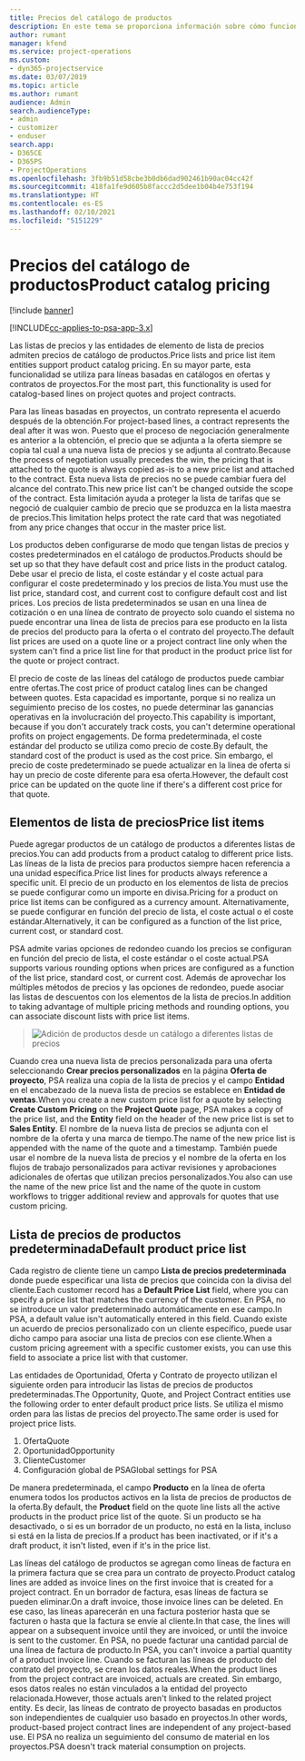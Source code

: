 ```yaml
---
title: Precios del catálogo de productos
description: En este tema se proporciona información sobre cómo funciona el precio del catálogo de productos en Dynamics 365 Project Service Automation (PSA).
author: rumant
manager: kfend
ms.service: project-operations
ms.custom:
- dyn365-projectservice
ms.date: 03/07/2019
ms.topic: article
ms.author: rumant
audience: Admin
search.audienceType:
- admin
- customizer
- enduser
search.app:
- D365CE
- D365PS
- ProjectOperations
ms.openlocfilehash: 3fb9b51d58cbe3b0db6dad902461b90ac04cc42f
ms.sourcegitcommit: 418fa1fe9d605b8faccc2d5dee1b04b4e753f194
ms.translationtype: HT
ms.contentlocale: es-ES
ms.lasthandoff: 02/10/2021
ms.locfileid: "5151229"
---
```

# <a name="product-catalog-pricing"></a><span data-ttu-id="664d5-103">Precios del catálogo de productos</span><span class="sxs-lookup"><span data-stu-id="664d5-103">Product catalog pricing</span></span> 

[!include [banner](../includes/psa-now-project-operations.md)]

[!INCLUDE[cc-applies-to-psa-app-3.x](../includes/cc-applies-to-psa-app-3x.md)]


<span data-ttu-id="664d5-104">Las listas de precios y las entidades de elemento de lista de precios admiten precios de catálogo de productos.</span><span class="sxs-lookup"><span data-stu-id="664d5-104">Price lists and price list item entities support product catalog pricing.</span></span> <span data-ttu-id="664d5-105">En su mayor parte, esta funcionalidad se utiliza para líneas basadas en catálogos en ofertas y contratos de proyectos.</span><span class="sxs-lookup"><span data-stu-id="664d5-105">For the most part, this functionality is used for catalog-based lines on project quotes and project contracts.</span></span>

<span data-ttu-id="664d5-106">Para las líneas basadas en proyectos, un contrato representa el acuerdo después de la obtención.</span><span class="sxs-lookup"><span data-stu-id="664d5-106">For project-based lines, a contract represents the deal after it was won.</span></span> <span data-ttu-id="664d5-107">Puesto que el proceso de negociación generalmente es anterior a la obtención, el precio que se adjunta a la oferta siempre se copia tal cual a una nueva lista de precios y se adjunta al contrato.</span><span class="sxs-lookup"><span data-stu-id="664d5-107">Because the process of negotiation usually precedes the win, the pricing that is attached to the quote is always copied as-is to a new price list and attached to the contract.</span></span> <span data-ttu-id="664d5-108">Esta nueva lista de precios no se puede cambiar fuera del alcance del contrato.</span><span class="sxs-lookup"><span data-stu-id="664d5-108">This new price list can't be changed outside the scope of the contract.</span></span> <span data-ttu-id="664d5-109">Esta limitación ayuda a proteger la lista de tarifas que se negoció de cualquier cambio de precio que se produzca en la lista maestra de precios.</span><span class="sxs-lookup"><span data-stu-id="664d5-109">This limitation helps protect the rate card that was negotiated from any price changes that occur in the master price list.</span></span>

<span data-ttu-id="664d5-110">Los productos deben configurarse de modo que tengan listas de precios y costes predeterminados en el catálogo de productos.</span><span class="sxs-lookup"><span data-stu-id="664d5-110">Products should be set up so that they have default cost and price lists in the product catalog.</span></span> <span data-ttu-id="664d5-111">Debe usar el precio de lista, el coste estándar y el coste actual para configurar el coste predeterminado y los precios de lista.</span><span class="sxs-lookup"><span data-stu-id="664d5-111">You must use the list price, standard cost, and current cost to configure default cost and list prices.</span></span> <span data-ttu-id="664d5-112">Los precios de lista predeterminados se usan en una línea de cotización o en una línea de contrato de proyecto solo cuando el sistema no puede encontrar una línea de lista de precios para ese producto en la lista de precios del producto para la oferta o el contrato del proyecto.</span><span class="sxs-lookup"><span data-stu-id="664d5-112">The default list prices are used on a quote line or a project contract line only when the system can't find a price list line for that product in the product price list for the quote or project contract.</span></span>

<span data-ttu-id="664d5-113">El precio de coste de las líneas del catálogo de productos puede cambiar entre ofertas.</span><span class="sxs-lookup"><span data-stu-id="664d5-113">The cost price of product catalog lines can be changed between quotes.</span></span> <span data-ttu-id="664d5-114">Esta capacidad es importante, porque si no realiza un seguimiento preciso de los costes, no puede determinar las ganancias operativas en la involucración del proyecto.</span><span class="sxs-lookup"><span data-stu-id="664d5-114">This capability is important, because if you don't accurately track costs, you can't determine operational profits on project engagements.</span></span> <span data-ttu-id="664d5-115">De forma predeterminada, el coste estándar del producto se utiliza como precio de coste.</span><span class="sxs-lookup"><span data-stu-id="664d5-115">By default, the standard cost of the product is used as the cost price.</span></span> <span data-ttu-id="664d5-116">Sin embargo, el precio de coste predeterminado se puede actualizar en la línea de oferta si hay un precio de coste diferente para esa oferta.</span><span class="sxs-lookup"><span data-stu-id="664d5-116">However, the default cost price can be updated on the quote line if there's a different cost price for that quote.</span></span>

## <a name="price-list-items"></a><span data-ttu-id="664d5-117">Elementos de lista de precios</span><span class="sxs-lookup"><span data-stu-id="664d5-117">Price list items</span></span>

<span data-ttu-id="664d5-118">Puede agregar productos de un catálogo de productos a diferentes listas de precios.</span><span class="sxs-lookup"><span data-stu-id="664d5-118">You can add products from a product catalog to different price lists.</span></span> <span data-ttu-id="664d5-119">Las líneas de la lista de precios para productos siempre hacen referencia a una unidad específica.</span><span class="sxs-lookup"><span data-stu-id="664d5-119">Price list lines for products always reference a specific unit.</span></span> <span data-ttu-id="664d5-120">El precio de un producto en los elementos de lista de precios se puede configurar como un importe en divisa.</span><span class="sxs-lookup"><span data-stu-id="664d5-120">Pricing for a product on price list items can be configured as a currency amount.</span></span> <span data-ttu-id="664d5-121">Alternativamente, se puede configurar en función del precio de lista, el coste actual o el coste estándar.</span><span class="sxs-lookup"><span data-stu-id="664d5-121">Alternatively, it can be configured as a function of the list price, current cost, or standard cost.</span></span>

<span data-ttu-id="664d5-122">PSA admite varias opciones de redondeo cuando los precios se configuran en función del precio de lista, el coste estándar o el coste actual.</span><span class="sxs-lookup"><span data-stu-id="664d5-122">PSA supports various rounding options when prices are configured as a function of the list price, standard cost, or current cost.</span></span> <span data-ttu-id="664d5-123">Además de aprovechar los múltiples métodos de precios y las opciones de redondeo, puede asociar las listas de descuentos con los elementos de la lista de precios.</span><span class="sxs-lookup"><span data-stu-id="664d5-123">In addition to taking advantage of multiple pricing methods and rounding options, you can associate discount lists with price list items.</span></span> 

> ![Adición de productos desde un catálogo a diferentes listas de precios](media/basic-guide-16.png)

<span data-ttu-id="664d5-125">Cuando crea una nueva lista de precios personalizada para una oferta seleccionando **Crear precios personalizados** en la página **Oferta de proyecto**, PSA realiza una copia de la lista de precios y el campo **Entidad** en el encabezado de la nueva lista de precios se establece en **Entidad de ventas**.</span><span class="sxs-lookup"><span data-stu-id="664d5-125">When you create a new custom price list for a quote by selecting **Create Custom Pricing** on the **Project Quote** page, PSA makes a copy of the price list, and the **Entity** field on the header of the new price list is set to **Sales Entity**.</span></span> <span data-ttu-id="664d5-126">El nombre de la nueva lista de precios se adjunta con el nombre de la oferta y una marca de tiempo.</span><span class="sxs-lookup"><span data-stu-id="664d5-126">The name of the new price list is appended with the name of the quote and a timestamp.</span></span> <span data-ttu-id="664d5-127">También puede usar el nombre de la nueva lista de precios y el nombre de la oferta en los flujos de trabajo personalizados para activar revisiones y aprobaciones adicionales de ofertas que utilizan precios personalizados.</span><span class="sxs-lookup"><span data-stu-id="664d5-127">You also can use the name of the new price list and the name of the quote in custom workflows to trigger additional review and approvals for quotes that use custom pricing.</span></span>

 
## <a name="default-product-price-list"></a><span data-ttu-id="664d5-128">Lista de precios de productos predeterminada</span><span class="sxs-lookup"><span data-stu-id="664d5-128">Default product price list</span></span>
<span data-ttu-id="664d5-129">Cada registro de cliente tiene un campo **Lista de precios predeterminada** donde puede especificar una lista de precios que coincida con la divisa del cliente.</span><span class="sxs-lookup"><span data-stu-id="664d5-129">Each customer record has a **Default Price List** field, where you can specify a price list that matches the currency of the customer.</span></span> <span data-ttu-id="664d5-130">En PSA, no se introduce un valor predeterminado automáticamente en ese campo.</span><span class="sxs-lookup"><span data-stu-id="664d5-130">In PSA, a default value isn't automatically entered in this field.</span></span> <span data-ttu-id="664d5-131">Cuando existe un acuerdo de precios personalizado con un cliente específico, puede usar dicho campo para asociar una lista de precios con ese cliente.</span><span class="sxs-lookup"><span data-stu-id="664d5-131">When a custom pricing agreement with a specific customer exists, you can use this field to associate a price list with that customer.</span></span>

<span data-ttu-id="664d5-132">Las entidades de Oportunidad, Oferta y Contrato de proyecto utilizan el siguiente orden para introducir las listas de precios de productos predeterminadas.</span><span class="sxs-lookup"><span data-stu-id="664d5-132">The Opportunity, Quote, and Project Contract entities use the following order to enter default product price lists.</span></span> <span data-ttu-id="664d5-133">Se utiliza el mismo orden para las listas de precios del proyecto.</span><span class="sxs-lookup"><span data-stu-id="664d5-133">The same order is used for project price lists.</span></span>

1.  <span data-ttu-id="664d5-134">Oferta</span><span class="sxs-lookup"><span data-stu-id="664d5-134">Quote</span></span>
2.  <span data-ttu-id="664d5-135">Oportunidad</span><span class="sxs-lookup"><span data-stu-id="664d5-135">Opportunity</span></span>
3.  <span data-ttu-id="664d5-136">Cliente</span><span class="sxs-lookup"><span data-stu-id="664d5-136">Customer</span></span>
4.  <span data-ttu-id="664d5-137">Configuración global de PSA</span><span class="sxs-lookup"><span data-stu-id="664d5-137">Global settings for PSA</span></span>

<span data-ttu-id="664d5-138">De manera predeterminada, el campo **Producto** en la línea de oferta enumera todos los productos activos en la lista de precios de productos de la oferta.</span><span class="sxs-lookup"><span data-stu-id="664d5-138">By default, the **Product** field on the quote line lists all the active products in the product price list of the quote.</span></span> <span data-ttu-id="664d5-139">Si un producto se ha desactivado, o si es un borrador de un producto, no está en la lista, incluso si está en la lista de precios.</span><span class="sxs-lookup"><span data-stu-id="664d5-139">If a product has been inactivated, or if it's a draft product, it isn't listed, even if it's in the price list.</span></span> 

<span data-ttu-id="664d5-140">Las líneas del catálogo de productos se agregan como líneas de factura en la primera factura que se crea para un contrato de proyecto.</span><span class="sxs-lookup"><span data-stu-id="664d5-140">Product catalog lines are added as invoice lines on the first invoice that is created for a project contract.</span></span> <span data-ttu-id="664d5-141">En un borrador de factura, esas líneas de factura se pueden eliminar.</span><span class="sxs-lookup"><span data-stu-id="664d5-141">On a draft invoice, those invoice lines can be deleted.</span></span> <span data-ttu-id="664d5-142">En ese caso, las líneas aparecerán en una factura posterior hasta que se facturen o hasta que la factura se envíe al cliente.</span><span class="sxs-lookup"><span data-stu-id="664d5-142">In that case, the lines will appear on a subsequent invoice until they are invoiced, or until the invoice is sent to the customer.</span></span> <span data-ttu-id="664d5-143">En PSA, no puede facturar una cantidad parcial de una línea de factura de producto.</span><span class="sxs-lookup"><span data-stu-id="664d5-143">In PSA, you can't invoice a partial quantity of a product invoice line.</span></span> <span data-ttu-id="664d5-144">Cuando se facturan las líneas de producto del contrato del proyecto, se crean los datos reales.</span><span class="sxs-lookup"><span data-stu-id="664d5-144">When the product lines from the project contract are invoiced, actuals are created.</span></span> <span data-ttu-id="664d5-145">Sin embargo, esos datos reales no están vinculados a la entidad del proyecto relacionada.</span><span class="sxs-lookup"><span data-stu-id="664d5-145">However, those actuals aren't linked to the related project entity.</span></span> <span data-ttu-id="664d5-146">Es decir, las líneas de contrato de proyecto basadas en productos son independientes de cualquier uso basado en proyectos.</span><span class="sxs-lookup"><span data-stu-id="664d5-146">In other words, product-based project contract lines are independent of any project-based use.</span></span> <span data-ttu-id="664d5-147">El PSA no realiza un seguimiento del consumo de material en los proyectos.</span><span class="sxs-lookup"><span data-stu-id="664d5-147">PSA doesn't track material consumption on projects.</span></span>
